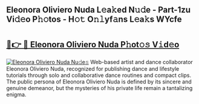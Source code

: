 ## Eleonora Oliviero Nuda L𝚎a𝚔ed N𝚞𝚍e - Part-1zu Vi𝚍𝚎o P𝚑𝚘tos - H𝚘𝚝 O𝚗𝚕yf𝚊ns L𝚎a𝚔s WYcfe

# <h2><a href="http://kf4bffe.oniu.top/?m=Eleonora+Oliviero+Nuda">🔗👉 🔴 Eleonora Oliviero Nuda P𝚑ot𝚘𝚜 V𝚒d𝚎o</a></h2>

[![Eleonora Oliviero Nuda Nu𝚍e𝚜](https://i.imgur.com/0qMVB7G.gif)](http://kf4bffe.oniu.top/?m=Eleonora+Oliviero+Nuda)
Web-based artist and dance collaborator Eleonora Oliviero Nuda, recognized for publishing dance and lifestyle tutorials through solo and collaborative dance routines and compact clips. The public persona of Eleonora Oliviero Nuda is defined by its sincere and genuine demeanor, but the mysteries of his private life remain a tantalizing enigma.  
